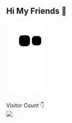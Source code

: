 ## Hi My Friends 👋

![](https://github.com/KKBUGHUNTER/KKBUGHUNTER/blob/output/github-contribution-grid-snake.svg)

Visitor Count 👇<br>
![](https://profile-counter.glitch.me/KKBUGHUNTER/count.svg)



<!--
- 🔭 I’m currently working on ...
- 🌱 I’m currently learning ...
- 👯 I’m looking to collaborate on ...
- 🤔 I’m looking for help with ...
- 💬 Ask me about ...
- 📫 How to reach me: ...
- 😄 Pronouns: ...
- ⚡ Fun fact: ...
-->
